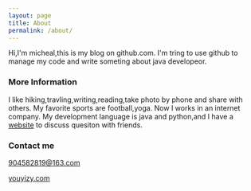 ```yaml
---
layout: page
title: About
permalink: /about/
---
```


Hi,I'm micheal,this is my blog on github.com.
I'm tring to use github to manage my code and write someting about java developeor.

### More Information

I like hiking,travling,writing,reading,take photo by phone and share with others.
My favorite sports are football,yoga.
Now I works in an internet company.
My development language is java and python,and I have a [website](http://youyizy.com) to discuss quesiton with friends.

### Contact me

[904582819@163.com](mailto:904582819@163.com)

[youyizy.com](http://youyizy.com)
